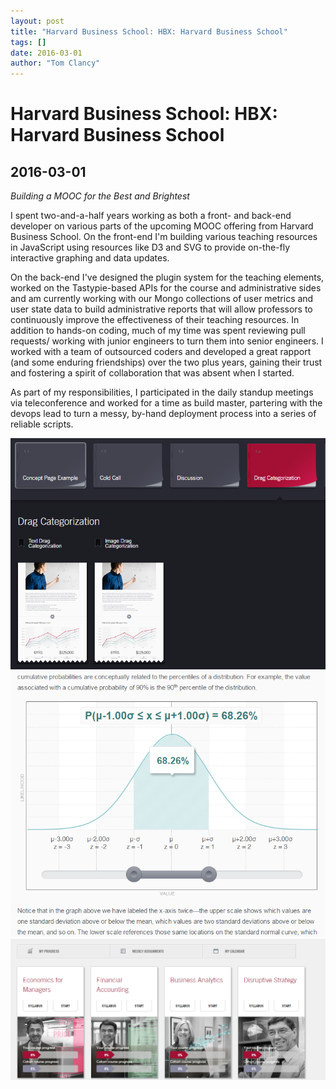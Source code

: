```yaml
---
layout: post
title: "Harvard Business School: HBX: Harvard Business School"
tags: []
date: 2016-03-01
author: "Tom Clancy"
---
```


# Harvard Business School: HBX: Harvard Business School

## 2016-03-01

_Building a MOOC for the Best and Brightest_

<p>I spent two-and-a-half years working as both a front- and back-end developer on various parts of the upcoming MOOC offering from Harvard Business School. On the front-end I'm building various teaching resources in JavaScript using resources like D3 and SVG to provide on-the-fly interactive graphing and data updates.</p>
<p>On the back-end I've designed the plugin system for the teaching elements, worked on the Tastypie-based APIs for the course and administrative sides and am currently working with our Mongo collections of user metrics and user state data to build administrative reports that will allow professors to continuously improve the effectiveness of their teaching resources. In addition to hands-on coding, much of my time was spent reviewing pull requests/ working with junior engineers to turn them into senior engineers. I worked with a team of outsourced coders and developed a great rapport (and some enduring friendships) over the two plus years, gaining their trust and fostering a spirit of collaboration that was absent when I started.</p>
<p>As part of my responsibilities, I participated in the daily standup meetings via teleconference and worked for a time as build master, partering with the devops lead to turn a messy, by-hand deployment process into a series of reliable scripts.</p><img src="/assets/portfolio/hbx1.png" alt="Syllabus " />
<img src="/assets/portfolio/hbx2.png" alt="Teaching Element Still my favorite thing I built" />
<img src="/assets/portfolio/hbx3.png" alt="Student Overview " />


